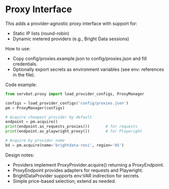 # Proxy Interface

This adds a provider-agnostic proxy interface with support for:
- Static IP lists (round-robin)
- Dynamic metered providers (e.g., Bright Data sessions)

How to use:
- Copy config/proxies.example.json to config/proxies.json and fill credentials.
- Optionally export secrets as environment variables (see env: references in the file).

Code example:
```python
from servbot.proxy import load_provider_configs, ProxyManager

configs = load_provider_configs('config/proxies.json')
pm = ProxyManager(configs)

# Acquire cheapest provider by default
endpoint = pm.acquire()
print(endpoint.as_requests_proxies())       # for requests
print(endpoint.as_playwright_proxy())       # for Playwright

# Acquire by provider name
bd = pm.acquire(name='brightdata-resi', region='US')
```

Design notes:
- Providers implement ProxyProvider.acquire() returning a ProxyEndpoint.
- ProxyEndpoint provides adapters for requests and Playwright.
- BrightDataProvider supports env:VAR indirection for secrets.
- Simple price-based selection; extend as needed.
